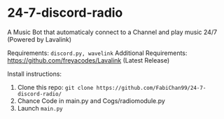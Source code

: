 # 24-7-discord-radio
A Music Bot that automaticaly connect to a Channel and play music 24/7 (Powered by Lavalink)


Requirements: ```discord.py, wavelink```
Additional Requirements: https://github.com/freyacodes/Lavalink (Latest Release)

Install instructions:

  1. Clone this repo: ```git clone https://github.com/FabiChan99/24-7-discord-radio/ ```
  2. Chance Code in main.py and Cogs/radiomodule.py
  3. Launch ```main.py```
